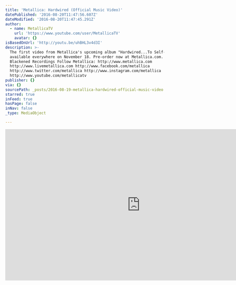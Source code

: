 ```yaml
---
title: 'Metallica: Hardwired (Official Music Video)'
datePublished: '2016-08-20T11:47:56.607Z'
dateModified: '2016-08-20T11:47:45.291Z'
author:
  - name: MetallicaTV
    url: 'https://www.youtube.com/user/MetallicaTV'
    avatar: {}
isBasedOnUrl: 'http://youtu.be/uhBHL3v4d3I'
description: >-
  The first video from Metallica's upcoming album "Hardwired...To Self-Destruct"
  available everywhere on November 18. Pre-order now at Metallica.com. © 2016
  Blackened Recordings Follow Metallica: http://www.metallica.com
  http://www.livemetallica.com http://www.facebook.com/metallica
  http://www.twitter.com/metallica http://www.instagram.com/metallica
  http://www.youtube.com/metallicatv
publisher: {}
via: {}
sourcePath: _posts/2016-08-19-metallica-hardwired-official-music-video.md
starred: true
inFeed: true
hasPage: false
inNav: false
_type: MediaObject

---
```

<iframe src="http://cdn.embedly.com/widgets/media.html?src=https%3A%2F%2Fwww.youtube.com%2Fembed%2FuhBHL3v4d3I%3Ffeature%3Doembed&amp;url=http%3A%2F%2Fwww.youtube.com%2Fwatch%3Fv%3DuhBHL3v4d3I&amp;image=https%3A%2F%2Fi.ytimg.com%2Fvi%2FuhBHL3v4d3I%2Fhqdefault.jpg&amp;key=b7d04c9b404c499eba89ee7072e1c4f7&amp;type=text%2Fhtml&amp;schema=youtube" width="854" height="480" scrolling="no" frameborder="0" allowfullscreen="" style=""></iframe>